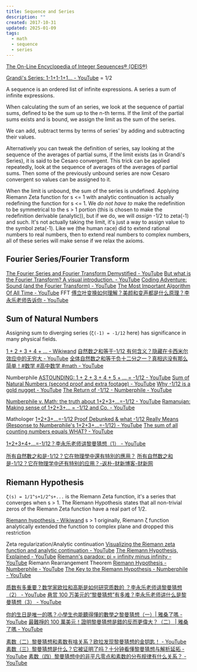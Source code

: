 ```yaml
---
title: Sequence and Series
description: ""
created: 2017-10-31
updated: 2025-01-09
tags:
  - math
  - sequence
  - series
---
```


[The On-Line Encyclopedia of Integer Sequences® (OEIS®)](https://oeis.org/)

[Grandi's Series: 1-1+1-1+1... - YouTube](https://www.youtube.com/watch?v=yudhkUUzAgY) = 1/2

A sequence is an ordered list of infinite expressions.
A series a sum of infinite expressions.

When calculating the sum of an series, we look at the sequence of partial sums, defined to be the sum up to the n-th terms. If the limit of the partial sums exists and is bound, we assign the limit as the sum of the series.

We can add, subtract terms by terms of series' by adding and subtracting their values.

Alternatively you can tweak the definition of series, say looking at the sequence of the averages of partial sums, if the limit exists (as in Grandi's Series), it is said to be Cesaro convergent. This trick can be applied repeatedly, look at the sequence of averages of the averages of partial sums. Then some of the previously unbound series are now Cesaro convergent so values can be assigned to it.

When the limit is unbound, the sum of the series is undefined. Applying Riemann Zeta function for s <= 1 with analytic continuation is actually redefining the function for s <= 1. We _do not have to_ make the redefinition to be symmetrical to the s > 1 portion (this is chosen to make the redefinition derivable (analytic)), but if we do, we will _assign_ -1/2 to zeta(-1) and such. It's not actually taking the limit, it's just a way to assign value to the symbol zeta(-1).
Like we (the human race) did to extend rational numbers to real numbers, then to extend real numbers to complex numbers, all of these series will make sense if we relax the axioms.

## Fourier Series/Fourier Transform

[The Fourier Series and Fourier Transform Demystified - YouTube](https://www.youtube.com/watch?v=mgXSevZmjPc)
[But what is the Fourier Transform? A visual introduction. - YouTube](https://www.youtube.com/watch?v=spUNpyF58BY)
[Coding Adventure: Sound (and the Fourier Transform) - YouTube](https://www.youtube.com/watch?v=iA6wRgwl7k0)
[The Most Important Algorithm Of All Time - YouTube](https://www.youtube.com/watch?v=nmgFG7PUHfo) FFT
[傅立叶变换如何理解？美颜和变声都是什么原理？李永乐老师告诉你 - YouTube](https://www.youtube.com/watch?v=0LuyxzqI3Hk)

## Sum of Natural Numbers

Assigning sum to diverging series (`ζ(-1) = -1/12` here) has significance in many physical fields.

[1 + 2 + 3 + 4 + … - Wikiwand](https://www.wikiwand.com/zh/1_%2B_2_%2B_3_%2B_4_%2B_%E2%80%A6)
[自然数之和等于-1/12 有何含义？隐藏在卡西米尔效应中的无穷大 - YouTube](https://www.youtube.com/watch?v=7AOCCVumSmQ)
[全体自然数之和等于负十二分之一？真相远没有那么简单！#数学 #高中数学 #math - YouTube](https://www.youtube.com/watch?v=qk6MiBtP1BE)

Numberphile
[ASTOUNDING: 1 + 2 + 3 + 4 + 5 + ... = -1/12 - YouTube](https://www.youtube.com/watch?v=w-I6XTVZXww)
[Sum of Natural Numbers (second proof and extra footage) - YouTube](https://www.youtube.com/watch?v=E-d9mgo8FGk)
[Why -1/12 is a gold nugget - YouTube](https://www.youtube.com/watch?v=0Oazb7IWzbA)
[The Return of -1/12 - Numberphile - YouTube](https://www.youtube.com/watch?v=FmLIGN8ZGdw)

[Numberphile v. Math: the truth about 1+2+3+...=-1/12 - YouTube](https://www.youtube.com/watch?v=YuIIjLr6vUA)
[Ramanujan: Making sense of 1+2+3+... = -1/12 and Co. - YouTube](https://www.youtube.com/watch?v=jcKRGpMiVTw)

Mathologer
[1+2+3+...=-1/12 Proof Debunked & what -1/12 Really Means (Response to Numberphile's 1+2+3+...=-1/12) - YouTube](https://www.youtube.com/watch?v=BpfY8m2VLtc)
[The sum of all counting numbers equals WHAT? - YouTube](https://www.youtube.com/watch?v=P913qwtXihk)

[1+2+3+4+...=-1/12？李永乐老师讲黎曼猜想（1） - YouTube](https://www.youtube.com/watch?v=T93SayXhw2w)

[所有自然數之和是-1/12？它在物理學中還有特別的應用？](https://www.juduo.cc/science/4723895.html)
[所有自然数之和是-1/12？它在物理学中还有特别的应用？-返朴-财新博客-财新网](http://fanpusci.blog.caixin.com/archives/242650)

## Riemann Hypothesis

`ζ(s) = 1/1^s+1/2^s+...` is the Riemann Zeta function, it's a series that converges when s > 1. The Riemann Hypothesis states that all non-trivial zeros of the Riemann Zeta function have a real part of 1/2.

[Riemann hypothesis - Wikiwand](https://www.wikiwand.com/en/Riemann%20Hypothesis)
s > 1 originally, Riemann ζ function analytically extended the function to complex plane and dropped this restriction

Zeta regularization/Analytic continuation
[Visualizing the Riemann zeta function and analytic continuation - YouTube](https://www.youtube.com/watch?v=sD0NjbwqlYw)
[The Riemann Hypothesis, Explained - YouTube](https://www.youtube.com/watch?v=zlm1aajH6gY)
[Riemann's paradox: pi = infinity minus infinity - YouTube](https://www.youtube.com/watch?v=-EtHF5ND3_s) Riemann Rearrangement Theorem
[Riemann Hypothesis - Numberphile - YouTube](https://www.youtube.com/watch?v=d6c6uIyieoo)
[The Key to the Riemann Hypothesis - Numberphile - YouTube](https://www.youtube.com/watch?v=VTveQ1ndH1c)

[质数有多重要？数学家欧拉和高斯是如何研究质数的 ？李永乐老师讲黎曼猜想（2） - YouTube](https://www.youtube.com/watch?v=4vbcC4TcMGc)
[悬赏 100 万美元的“黎曼猜想”有多难？李永乐老师讲什么是黎曼猜想（3） - YouTube](https://www.youtube.com/watch?v=NeoDdnSlRjk)

[你的生日是唯一的嗎？小學生也能聽得懂的數學之黎曼猜想（一）| 雅桑了嗎 - YouTube](https://www.youtube.com/watch?v=71e8Oas4fSc)
[最難掙的 100 萬美元！證明黎曼猜想是錯的反而更偉大？（二） | 雅桑了嗎 - YouTube](https://www.youtube.com/watch?v=_0dfFaDgY_Q)

[素数（二）黎曼猜想和素数有啥关系？欧拉发现黎曼猜想的金钥匙！ - YouTube](https://www.youtube.com/watch?v=td-O4CTO2XI)
[素数（三）黎曼猜想是什么？它被证明了吗？十分钟看懂黎曼猜想与解析延拓 - YouTube](https://www.youtube.com/watch?v=FHHbG6UFHlc)
[素数（四）黎曼猜想中的非平凡零点和素数的分布规律有什么关系？ - YouTube](https://www.youtube.com/watch?v=yxpIzf-kxm0)
